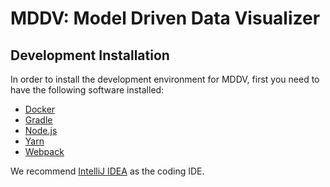 # MDDV: Model Driven Data Visualizer

## Development Installation

In order to install the development environment for MDDV, first you need to have the following software installed:

* [Docker](https://docs.docker.com/engine/installation/)
* [Gradle](https://gradle.org/install/)
* [Node.js](https://nodejs.org/en/)
* [Yarn](https://yarnpkg.com/en/docs/install)
* [Webpack](https://webpack.js.org/guides/installation/)

We recommend [IntelliJ IDEA](https://www.jetbrains.com/idea/download/) as the coding IDE.
